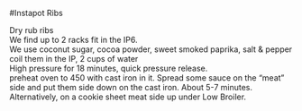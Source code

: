 #Instapot Ribs

Dry rub ribs<br>
We find up to 2 racks fit in the IP6.<br>
We use coconut sugar, cocoa powder, sweet smoked paprika, salt & pepper<br>
coil them in the IP, 2 cups of water<br>
High pressure for 18 minutes, quick pressure release.<br>
preheat oven to 450 with cast iron in it. 
Spread some sauce on the “meat” side and put them side down on the cast iron. About 5-7 minutes.<br>
Alternatively, on a cookie sheet meat side up under Low Broiler.